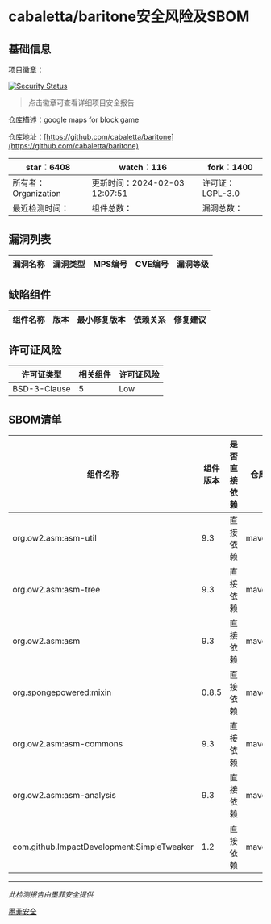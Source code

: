 # cabaletta/baritone安全风险及SBOM

## 基础信息

项目徽章：

[![Security Status](https://www.murphysec.com/platform3/v31/badge/1754205226239815680.svg)](https://www.murphysec.com/console/report/1701295874964766720/1754205226239815680)

> 点击徽章可查看详细项目安全报告

仓库描述：google maps for block game

仓库地址：[https://github.com/cabaletta/baritone](https://github.com/cabaletta/baritone)

| star：6408 | watch：116 | fork：1400 |
| ----------- | -------------- | ------------ |
| 所有者：Organization | 更新时间：2024-02-03 12:07:51 | 许可证：LGPL-3.0 |
| 最近检测时间： | 组件总数： | 漏洞总数： |




## 漏洞列表

| 漏洞名称 | 漏洞类型 | MPS编号 | CVE编号 | 漏洞等级 |
| ------- | ------ | ------- | ------ | ----- |





## 缺陷组件

| 组件名称 | 版本 | 最小修复版本 | 依赖关系 | 修复建议 |
| -------- | ---- | ------------ | -------- | -------- |





## 许可证风险

| 许可证类型 | 相关组件 | 许可证风险 |
| ---------- | -------- | ---------- |
|BSD-3-Clause|5|Low|




## SBOM清单

| 组件名称 | 组件版本 | 是否直接依赖 | 仓库 |
| -------- | -------- | ------------ | ---- |
|org.ow2.asm:asm-util|9.3|直接依赖|maven|
|org.ow2.asm:asm-tree|9.3|直接依赖|maven|
|org.ow2.asm:asm|9.3|直接依赖|maven|
|org.spongepowered:mixin|0.8.5|直接依赖|maven|
|org.ow2.asm:asm-commons|9.3|直接依赖|maven|
|org.ow2.asm:asm-analysis|9.3|直接依赖|maven|
|com.github.ImpactDevelopment:SimpleTweaker|1.2|直接依赖|maven|


------

*此检测报告由墨菲安全提供*

[墨菲安全](www.murphysec.com)